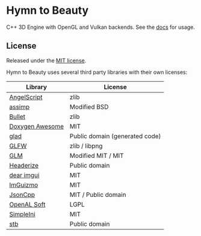 # Hymn to Beauty

C++ 3D Engine with OpenGL and Vulkan backends. See the [docs](https://chainsawkitten.github.io/HymnToBeauty/) for usage.

## License
Released under the [MIT license](LICENSE).

Hymn to Beauty uses several third party libraries with their own licenses:

| Library  | License |
| --- | --- |
| [AngelScript](https://github.com/IngwiePhoenix/AngelScript) | zlib |
| [assimp](https://github.com/assimp/assimp) | Modified BSD |
| [Bullet](https://github.com/bulletphysics/bullet3) | zlib |
| [Doxygen Awesome](https://github.com/jothepro/doxygen-awesome-css) | MIT |
| [glad](https://github.com/Dav1dde/glad) | Public domain (generated code) |
| [GLFW](https://github.com/glfw/glfw) | zlib / libpng |
| [GLM](https://github.com/g-truc/glm) | Modified MIT / MIT |
| [Headerize](https://github.com/Chainsawkitten/Headerize) | Public domain |
| [dear imgui](https://github.com/ocornut/imgui) | MIT |
| [ImGuizmo](https://github.com/CedricGuillemet/ImGuizmo) | MIT |
| [JsonCpp](https://github.com/open-source-parsers/jsoncpp) | MIT / Public domain |
| [OpenAL Soft](https://github.com/kcat/openal-soft) | LGPL |
| [SimpleIni](https://github.com/brofield/simpleini) | MIT |
| [stb](https://github.com/nothings/stb) | Public domain |
